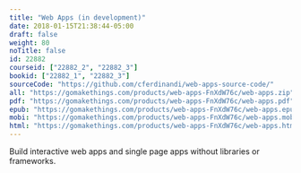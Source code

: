 ```yaml
---
title: "Web Apps (in development)"
date: 2018-01-15T21:38:44-05:00
draft: false
weight: 80
noTitle: false
id: 22882
courseid: ["22882_2", "22882_3"]
bookid: ["22882_1", "22882_3"]
sourceCode: "https://github.com/cferdinandi/web-apps-source-code/"
all: "https://gomakethings.com/products/web-apps-FnXdW76c/web-apps.zip"
pdf: "https://gomakethings.com/products/web-apps-FnXdW76c/web-apps.pdf"
epub: "https://gomakethings.com/products/web-apps-FnXdW76c/web-apps.epub"
mobi: "https://gomakethings.com/products/web-apps-FnXdW76c/web-apps.mobi"
html: "https://gomakethings.com/products/web-apps-FnXdW76c/web-apps.html"
---
```


Build interactive web apps and single page apps without libraries or frameworks.